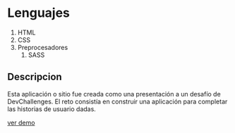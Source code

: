 <h1> Lenguajes </h1>
<ol>
<li>HTML</li>
<li>CSS</li>
<li>
Preprocesadores
<ol>
    <li>SASS</li>
    </ol>
</ol>
</li>

<h2> Descripcion </h2>

<p>
Esta aplicación o sitio fue creada como una presentación a un desafío de DevChallenges. El reto consistía en construir una aplicación para completar las historias de usuario dadas.
</p>

<a href="http://broad-playground.surge.sh/"> ver demo </a>
